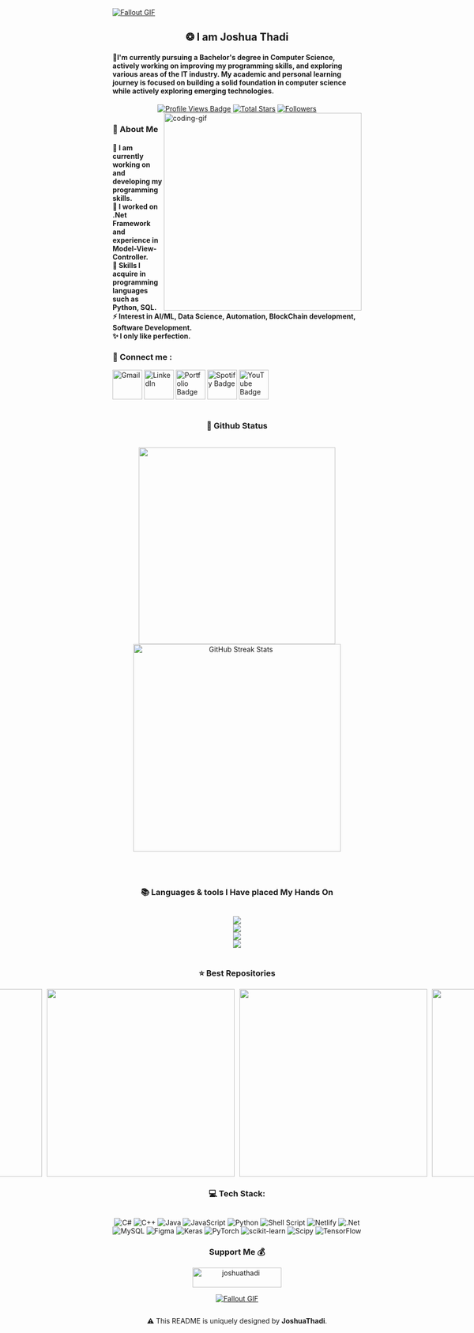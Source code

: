 <!--
<div align="center">
  <a href="#">
    <img 
      width="100%" 
      src="https://capsule-render.vercel.app/api?type=waving&color=FFA500&height=120&section=header&text=&fontSize=30&fontColor=000000&animation=twinkling"
    />
  </a>
  <br>
-->

<!--
<p align="center">
  <img 
    src="https://capsule-render.vercel.app/api?type=waving&color=FFD700&height=80&section=footer"
    width="100%" 
  />
</p>
-->



<!-- MasterHead -->
<a href="https://github.com/JoshuaThadi/JoshuaThadi/blob/main/fallout_grayscale%20(1).gif">
  <img src="https://github.com/JoshuaThadi/JoshuaThadi/blob/main/fallout_grayscale%20(1).gif" alt="Fallout GIF" style="width:auto; height:auto"/>
</a>



<!--<h1 align="left">
<img width="100%" src="https://readme-typing-svg.herokuapp.com/?font=Righteous&size=40&center=true&vCenter=true&width=800&height=70&duration=4000&lines=Hello!+👋;+MASTERJUDAH+here+🔥+!;"  alt="Typing Animation" style="width:100%"/>-->


<!-- Greeting -->
</h1>
<h2 align="center">❂ I am Joshua Thadi</h2>

<h4 align="left">🌟I'm currently pursuing a Bachelor's degree in Computer Science, actively working on improving my programming skills, and exploring various areas of the IT industry. My academic and personal learning journey is focused on building a solid foundation in computer science while actively exploring emerging technologies.</h4>


 <div align="center">
<!-- Profile Views -->
<a href="https://github.com/JoshuaThadi" target="_blank">
  <img src="https://komarev.com/ghpvc/?username=JoshuaThadi&label=Profile%20views&color=5e81ac&style=for-the-badge&logo=github&logoColor=white&Color=black" 
       alt="Profile Views Badge" /></a>

<!-- Total Stars with GitHub Logo -->
<a href="https://github.com/joshuathadi?tab=repositories&sort=stargazers" target="_blank">
  <img alt="Total Stars" title="Total stars on GitHub"
       src="https://img.shields.io/github/stars/joshuathadi?style=for-the-badge&label=Stars&color=bf616a&logo=github" /></a>

<!-- Followers with GitHub Logo -->
<a href="https://github.com/joshuathadi?tab=followers" target="_blank">
  <img alt="Followers" title="Follow me on GitHub"
       src="https://img.shields.io/github/followers/joshuathadi?style=for-the-badge&label=Followers&color=5e81ac&logo=github" />
</a>

</div>

    
<!--👀VIEWS / 🌐WEBSITE: https://github.com/antonkomarev/github-profile-views-counter -->
<img align="right" alt="coding-gif" width="400" src="https://github.com/JoshuaThadi/JoshuaThadi/blob/main/transparent_gitgif.gif">


<!-- about me -->
 <h3 align="left">💫 About Me</h3>



<!--<p align="left"> <a href="https://twitter.com/" target="blank"><img src="https://img.shields.io/twitter/follow/?logo=twitter&style=for-the-badge" alt="" /></a> </p>
<div align="left">-->
<h4> 
  🌱 I am currently working on and developing my programming skills.</br>
 🔭 I worked on .Net Framework and experience in Model-View-Controller.</br>
 💬 Skills I acquire in programming languages such as Python, SQL.</br>
 ⚡ Interest in AI/ML, Data Science, Automation, BlockChain development, Software Development.</br>
 ✨ I only like perfection.</h4> <div align="left"> 


  <h3>🧲 Connect me :</h3>
<a href="mailto:thadijoshua@gmail.com">
  <img width="60px" src="https://play-lh.googleusercontent.com/MaRCSacmqLlbSST5m_sJUb_tE9pTresHYgwpd4gInpcj_NVGbjLCnTe96Yx5zz893bA=w480-h960" alt="Gmail" /></a> 
  
  <a href="https://www.linkedin.com/in/joshuathadi?lipi=urn%3Ali%3Apage%3Ad_flagship3_profile_view_base_contact_details%3BFxu5Jm6MQU2szDeuwmZmyQ%3D%3D" target="_blank">
    <img width="60px" src="https://cdn-icons-png.freepik.com/256/2496/2496097.png?semt=ais_hybrid" alt="LinkedIn" /></a> 
    
  <a href="https://masterjudah-bashfolio.netlify.app/" target="_blank">
    <img width="60px" src="https://is1-ssl.mzstatic.com/image/thumb/Purple221/v4/64/a8/f0/64a8f040-e207-e01a-f2e3-2e5d75c68447/AppIcon-1x_U007emarketing-0-11-0-85-220-0.png/350x350.png?" alt="Portfolio Badge"></a>

<a href="https://open.spotify.com/playlist/4FMOBw7eopNczgfzspCvIP" target="_blank">
  <img width="60px" src="https://cdn.jim-nielsen.com/watchos/512/spotify-music-and-podcasts-2020-03-19.png?rf=1024" alt="Spotify Badge"></a>

<a href="https://www.youtube.com/playlist?list=PLAoJfvFSn6qi_8eTKMXdKGMQGQfYOV54n" target="_blank">
  <img width="60px" src="https://upload.wikimedia.org/wikipedia/commons/thumb/f/fc/YouTube_play_button_square_%282013-2017%29.svg/2048px-YouTube_play_button_square_%282013-2017%29.svg.png" alt="YouTube Badge"></a>


  
  <!--<a href="https://joshuathadi.github.io" target="_blank"><img src="https://img.shields.io/badge/Portfolio-FF5722?style=for-the-badge&logo=todoist&logoColor=white" alt="Portfolio" /></a>
-->
</div></h4>

</div>
<br/>

<!--Experence and experencing
<h3 align="center">🔆 Work'ed and Wor'king</h3>
<div align="center" style="display: flex; gap: 10px;">
    <img src="https://github.com/JoshuaThadi/JoshuaThadi/blob/main/hom1_rounded.png" alt="UOM Logo" width="350" style="border-radius: 10px;">
    <img src="https://github.com/JoshuaThadi/JoshuaThadi/blob/main/hom2_rounded.png" alt="HGS Logo" width="355" style="border-radius: 10px;">
</div>-->



<!-- git stat-->
<h3 align="center">🌱 Github Status</h3>
<br>
<div align="center">
  <img width="398" src="https://github-readme-stats.vercel.app/api?username=JoshuaThadi&count_private=true&show_icons=true&theme=nord&rank_icon=github&border_radius=8"/> 
  <img width="420" src="https://nirzak-streak-stats.vercel.app/?user=joshuathadi&theme=nord&hide_border=false" alt="GitHub Streak Stats"><br/>

  
  <!--<img width="330" src="https://github-readme-stats.vercel.app/api/top-langs/?username=joshuathadi&theme=nord&hide_border=false&include_all_commits=false&count_private=false&layout=compact" alt="Top Languages">-->

  
</div>

<br/><br/>



<!-- lang-->
<h3 align="center">📚 Languages & tools I Have placed My Hands On </h3>

<br/>

<div align="center">
  <img src="https://skillicons.dev/icons?i=androidstudio,kotlin,nodejs,mongodb,gitlab,raspberrypi,react,nextjs,tailwind" /><br>
    <img src="https://skillicons.dev/icons?i=bootstrap,html,css,vscode,github,git,notion,figma,pycharm" /><br>
    <img src="https://skillicons.dev/icons?i=c,bash,kali,arch,ubuntu,python,javascript,mysql,dotnet" /><br>
    <img src="https://skillicons.dev/icons?i=cpp,cs,vim,java,htmx,debian,neovim,atom,pwsh" /><br>
</div>

<br/>




<!-- top repo and teck stack-->
<div align="center">
  <h3>⭐️ Best Repositories</h3>
  <div style="display: flex; justify-content: center; gap: 10px;">
    <a href="https://github.com/JoshuaThadi/Data-Science">
        <img width=380 src="https://github-readme-stats.vercel.app/api/pin/?username=joshuathadi&repo=Data-Science&theme=light&title_color=ffffff&icon_color=ffffff&text_color=ffffff&bg_color=2e3440" /></a>
    <a href="https://github.com/JoshuaThadi/Artificial-Intelligence">
        <img width=380 src="https://github-readme-stats.vercel.app/api/pin/?username=joshuathadi&repo=Artificial-Intelligence&theme=light&title_color=ffffff&icon_color=ffffff&text_color=ffffff&bg_color=2e3440" />    </a>
    <a href="https://github.com/JoshuaThadi/Generative-AI">
        <img width=380 src="https://github-readme-stats.vercel.app/api/pin/?username=joshuathadi&repo=Generative-AI&theme=light&title_color=ffffff&icon_color=ffffff&text_color=ffffff&bg_color=2e3440" /></a>
    <a href="https://github.com/JoshuaThadi/MachineLearning-and-DeepLearning">
        <img width=380 src="https://github-readme-stats.vercel.app/api/pin/?username=joshuathadi&repo=MachineLearning-and-DeepLearning&theme=light&title_color=ffffff&icon_color=ffffff&text_color=ffffff&bg_color=2e3440" /></a>
</div>

  
  <h3>💻 Tech Stack:</h3>
     <br/>
  <div align="center">
   <img src="https://img.shields.io/badge/c%23-%23239120.svg?style=for-the-badge&logo=csharp&logoColor=white" alt="C#" /> 
  <img src="https://img.shields.io/badge/c++-%2300599C.svg?style=for-the-badge&logo=c%2B%2B&logoColor=white" alt="C++" />
  <img src="https://img.shields.io/badge/java-%23ED8B00.svg?style=for-the-badge&logo=openjdk&logoColor=white" alt="Java" />
  <img src="https://img.shields.io/badge/javascript-%23323330.svg?style=for-the-badge&logo=javascript&logoColor=%23F7DF1E" alt="JavaScript" />
  <img src="https://img.shields.io/badge/python-3670A0?style=for-the-badge&logo=python&logoColor=ffdd54" alt="Python" />
  <img src="https://img.shields.io/badge/shell_script-%23121011.svg?style=for-the-badge&logo=gnu-bash&logoColor=white" alt="Shell Script" />
  <img src="https://img.shields.io/badge/netlify-%23000000.svg?style=for-the-badge&logo=netlify&logoColor=#00C7B7" alt="Netlify" />
  <img src="https://img.shields.io/badge/.NET-5C2D91?style=for-the-badge&logo=.net&logoColor=white" alt=".Net" />
  <img src="https://img.shields.io/badge/mysql-4479A1.svg?style=for-the-badge&logo=mysql&logoColor=white" alt="MySQL" />
  <img src="https://img.shields.io/badge/figma-%23F24E1E.svg?style=for-the-badge&logo=figma&logoColor=white" alt="Figma" />
  <img src="https://img.shields.io/badge/Keras-%23D00000.svg?style=for-the-badge&logo=Keras&logoColor=white" alt="Keras" />
  <img src="https://img.shields.io/badge/PyTorch-%23EE4C2C.svg?style=for-the-badge&logo=PyTorch&logoColor=white" alt="PyTorch" />
  <img src="https://img.shields.io/badge/scikit--learn-%23F7931E.svg?style=for-the-badge&logo=scikit-learn&logoColor=white" alt="scikit-learn" />
  <img src="https://img.shields.io/badge/SciPy-%230C55A5.svg?style=for-the-badge&logo=scipy&logoColor=%white" alt="Scipy" />
  <img src="https://img.shields.io/badge/TensorFlow-%23FF6F00.svg?style=for-the-badge&logo=TensorFlow&logoColor=white" alt="TensorFlow" />
  </div>
  <div align="center"> 
  </div>



<!--<h3>⭐ Top Contributed Repo!</h3>
       <br/>
      <img src="https://github-contributor-stats.vercel.app/api?username=JoshuaThadi&limit=5&theme=transparent&combine_all_yearly_contributions=true" alt="Top Contributed Repo">
      <br/>-->




<!-- support -->
<h3 align="center">Support Me 💰 </h3>

<p align="center">
  <a href="https://www.buymeacoffee.com/joshuathadi"> <img align="center" src="https://cdn.buymeacoffee.com/buttons/v2/default-yellow.png" height="40" width="180" alt="joshuathadi" /></a>
 <!-- <a href="https://buymeacoffee.com/joshuathadi">
    <img align="center" width="200px" src="https://img.shields.io/badge/Buy%20Me%20A%20Coffee-F7B42C?style=for-the-badge&logo=buy-me-a-coffee&logoColor=white" alt="Buy Me A Coffee"></a>-->
</p>


<!--<h1 align="center">
    <img src="https://readme-typing-svg.herokuapp.com/?font=Righteous&size=35&center=true&vCenter=true&width=800&height=70&duration=4000&lines=Thank+You!+👍;+for+your+visit+📱+!;" />
</h1>-->



<!-- ending-->
<a href="https://github.com/JoshuaThadi/Wall-E-Desk/blob/main/green.gif"><img src="https://github.com/JoshuaThadi/Wall-E-Desk/blob/main/Pixel-Art-2/green.gif" alt="Fallout GIF" style="width:auto; height:auto"/></a>

<img src="https://www.animatedimages.org/data/media/562/animated-line-image-0184.gif" width="1920" height=0.4/>

<p>⚠️ This README is uniquely designed by <strong>JoshuaThadi</strong>.


